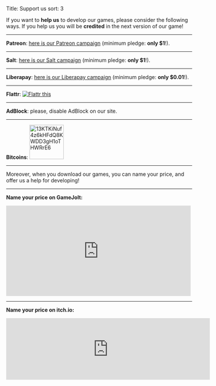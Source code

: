 Title: Support us
sort: 3

If you want to **help us** to develop our games, please consider the following ways. If you help us you will be **credited** in the next version of our game!

---
**Patreon**: [here is our Patreon campaign](https://www.patreon.com/ya2) (minimum pledge: **only $1**!).

---
**Salt**: [here is our Salt campaign](https://salt.bountysource.com/teams/ya2) (minimum pledge: **only $1**!).

---
**Liberapay**: [here is our Liberapay campaign](https://liberapay.com/Ya2) (minimum pledge: **only $0.01**!).

<script src="https://liberapay.com/Ya2/widgets/receiving.js"></script>

---
**Flattr**: <a href="https://flattr.com/submit/auto?user_id=cflavio&url=http%3A%2F%2Fwww.ya2.it" target="_blank"><img src="//api.flattr.com/button/flattr-badge-large.png" alt="Flattr this" title="Flattr this" border="0"></a>

---
**AdBlock**: please, disable AdBlock on our site.

---
**Bitcoins**: <a href="bitcoin:13KTKiNuf4z6kHFdQ8KWDD3gH1oTHWRrE6"><img src="http://en.bitcoin.it/w/images/en/8/8c/RibbonDonateBitcoin.png" title="13KTKiNuf4z6kHFdQ8KWDD3gH1oTHWRrE6" width="93"></a>

---
Moreover, when you download our games, you can name your price, and offer us a help for developing!

---
**Name your price on GameJolt:**

<iframe src="https://widgets.gamejolt.com/package/v1?key=HCPQut48&theme=light" frameborder="0" width="500" height="245"></iframe>

---
**Name your price on itch.io:**

<iframe frameborder="0" src="https://itch.io/embed/133201" width="552" height="167"></iframe>

